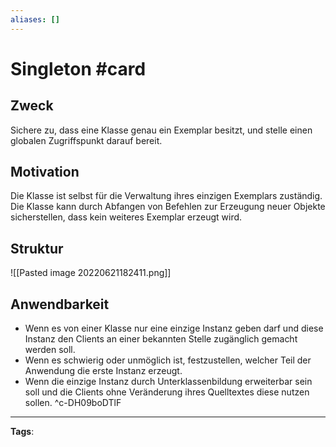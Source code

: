 ```yaml
---
aliases: []
---
```


# Singleton #card
## Zweck
Sichere zu, dass eine Klasse genau ein Exemplar besitzt, und stelle einen globalen Zugriffspunkt darauf bereit.
## Motivation
Die Klasse ist selbst für die Verwaltung ihres einzigen Exemplars zuständig. Die Klasse kann durch Abfangen von Befehlen zur Erzeugung neuer Objekte sicherstellen, dass kein weiteres Exemplar erzeugt wird.
## Struktur
![[Pasted image 20220621182411.png]]
## Anwendbarkeit
- Wenn es von einer Klasse nur eine einzige Instanz geben darf und diese Instanz den Clients an einer bekannten Stelle zugänglich gemacht werden soll.
- Wenn es schwierig oder unmöglich ist, festzustellen, welcher Teil der Anwendung die erste Instanz erzeugt.
- Wenn die einzige Instanz durch Unterklassenbildung erweiterbar sein soll und die Clients ohne Veränderung ihres Quelltextes diese nutzen sollen.
^c-DH09boDTlF
---
**Tags**: 
